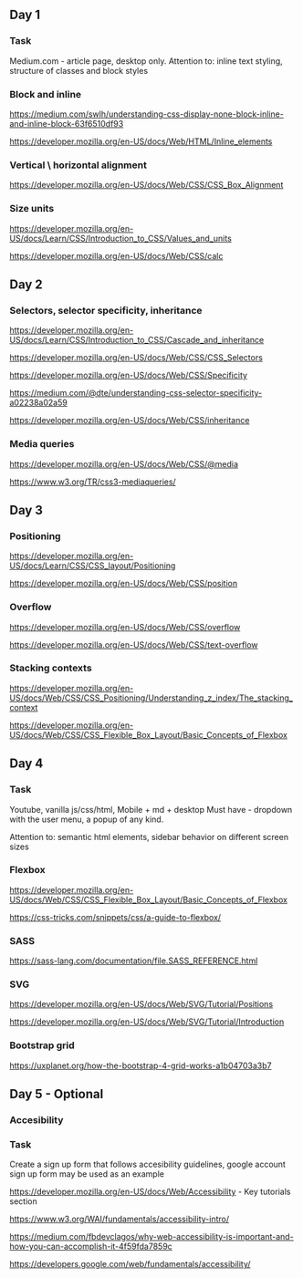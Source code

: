 ## Day 1

### Task

Medium.com - article page, desktop only.
Attention to: inline text styling, structure of classes and block styles

### Block and inline

https://medium.com/swlh/understanding-css-display-none-block-inline-and-inline-block-63f6510df93

https://developer.mozilla.org/en-US/docs/Web/HTML/Inline_elements

### Vertical \ horizontal alignment

https://developer.mozilla.org/en-US/docs/Web/CSS/CSS_Box_Alignment

### Size units

https://developer.mozilla.org/en-US/docs/Learn/CSS/Introduction_to_CSS/Values_and_units

https://developer.mozilla.org/en-US/docs/Web/CSS/calc

## Day 2

### Selectors, selector specificity, inheritance

https://developer.mozilla.org/en-US/docs/Learn/CSS/Introduction_to_CSS/Cascade_and_inheritance

https://developer.mozilla.org/en-US/docs/Web/CSS/CSS_Selectors

https://developer.mozilla.org/en-US/docs/Web/CSS/Specificity

https://medium.com/@dte/understanding-css-selector-specificity-a02238a02a59

https://developer.mozilla.org/en-US/docs/Web/CSS/inheritance

### Media queries

https://developer.mozilla.org/en-US/docs/Web/CSS/@media

https://www.w3.org/TR/css3-mediaqueries/

## Day 3

### Positioning

https://developer.mozilla.org/en-US/docs/Learn/CSS/CSS_layout/Positioning

https://developer.mozilla.org/en-US/docs/Web/CSS/position

### Overflow

https://developer.mozilla.org/en-US/docs/Web/CSS/overflow

https://developer.mozilla.org/en-US/docs/Web/CSS/text-overflow

### Stacking contexts

https://developer.mozilla.org/en-US/docs/Web/CSS/CSS_Positioning/Understanding_z_index/The_stacking_context

https://developer.mozilla.org/en-US/docs/Web/CSS/CSS_Flexible_Box_Layout/Basic_Concepts_of_Flexbox

## Day 4

### Task

Youtube, vanilla js/css/html, Mobile + md + desktop
Must have - dropdown with the user menu, a popup of any kind.

Attention to: semantic html elements, sidebar behavior on different screen sizes

### Flexbox

https://developer.mozilla.org/en-US/docs/Web/CSS/CSS_Flexible_Box_Layout/Basic_Concepts_of_Flexbox

https://css-tricks.com/snippets/css/a-guide-to-flexbox/

### SASS

https://sass-lang.com/documentation/file.SASS_REFERENCE.html

### SVG

https://developer.mozilla.org/en-US/docs/Web/SVG/Tutorial/Positions

https://developer.mozilla.org/en-US/docs/Web/SVG/Tutorial/Introduction

### Bootstrap grid

https://uxplanet.org/how-the-bootstrap-4-grid-works-a1b04703a3b7

## Day 5 - Optional

### Accesibility

### Task

Create a sign up form that follows accesibility guidelines, google account sign up form may be used as an example

https://developer.mozilla.org/en-US/docs/Web/Accessibility - Key tutorials section

https://www.w3.org/WAI/fundamentals/accessibility-intro/

https://medium.com/fbdevclagos/why-web-accessibility-is-important-and-how-you-can-accomplish-it-4f59fda7859c

https://developers.google.com/web/fundamentals/accessibility/
